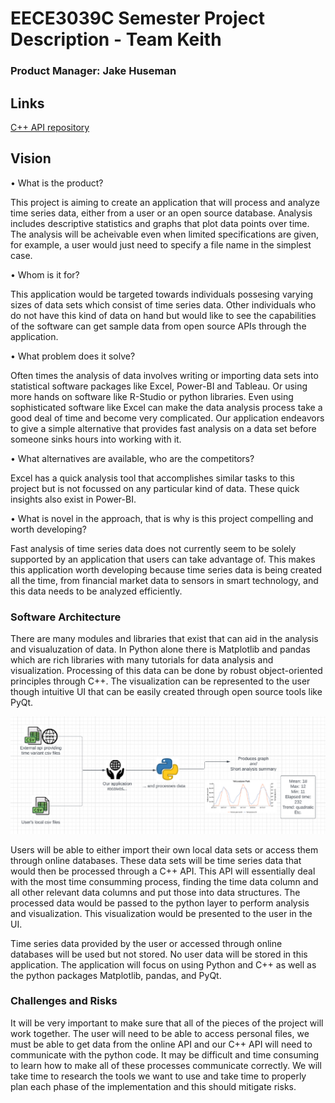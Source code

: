 # EECE3039C Semester Project Description - Team Keith
### Product Manager: Jake Huseman

## Links
[C++ API repository](https://github.com/EECE3093C/team-project-keith-cpp-api)

## Vision

• What is the product?

This project is aiming to create an application that will process and analyze time series data, either from a user or an open source database. Analysis includes descriptive statistics and graphs that plot data points over time. The analysis will be acheivable even when limited specifications are given, for example, a user would just need to specify a file name in the simplest case.

• Whom is it for?

This application would be targeted towards individuals possesing varying sizes of data sets which consist of time series data. Other individuals who do not have this kind of data on hand but would like to see the capabilities of the software can get sample data from open source APIs through the application.

• What problem does it solve?

Often times the analysis of data involves writing or importing data sets into statistical software packages like Excel, Power-BI and Tableau. Or using more hands on software like R-Studio or python libraries. Even using sophisticated software like Excel can make the data analysis process take a good deal of time and become very complicated. Our application endeavors to give a simple alternative that provides fast analysis on a data set before someone sinks hours into working with it.

• What alternatives are available, who are the competitors?

Excel has a quick analysis tool that accomplishes similar tasks to this project but is not focussed on any particular kind of data. These quick insights also exist in Power-BI. 

• What is novel in the approach, that is why is this project compelling and worth
developing?

Fast analysis of time series data does not currently seem to be solely supported by an application that users can take advantage of. This makes this application worth developing because time series data is being created all the time, from financial market data to sensors in smart technology, and this data needs to be analyzed efficiently. 

### Software Architecture

There are many modules and libraries that exist that can aid in the analysis and visualuzation of data. In Python alone there is Matplotlib and pandas which are rich libraries with many tutorials for data analysis and visualization. Processing of this data can be done by robust object-oriented principles through C++. The visualization can be represented to the user though intuitive UI that can be easily created through open source tools like PyQt. 

![Inital Design Flow](image.png)

Users will be able to either import their own local data sets or access them through online databases. These data sets will be time series data that would then be processed through a C++ API. This API will essentially deal with the most time consumming process, finding the time data column and all other relevant data columns and put those into data structures. The processed data would be passed to the python layer to perform analysis and visualization. This visualization would be presented to the user in the UI. 

Time series data provided by the user or accessed through online databases will be used but not stored. No user data will be stored in this application. The application will focus on using Python and C++ as well as the python packages Matplotlib, pandas, and PyQt.

### Challenges and Risks

It will be very important to make sure that all of the pieces of the project will work together. The user will need to be able to access personal files, we must be able to get data from the online API and our C++ API will need to communicate with the python code. It may be difficult and time consuming to learn how to make all of these processes communicate correctly. We will take time to research the tools we want to use and take time to properly plan each phase of the implementation and this should mitigate risks.
